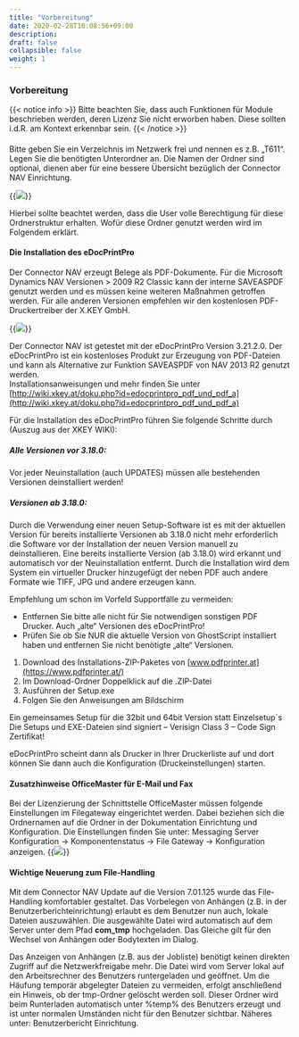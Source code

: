 ```yaml
---
title: "Vorbereitung"
date: 2020-02-28T10:08:56+09:00
description: 
draft: false
collapsible: false
weight: 1
---
```


### Vorbereitung

{{< notice info >}}
Bitte beachten Sie, dass auch Funktionen für Module beschrieben werden, deren Lizenz 
Sie nicht erworben haben. Diese sollten i.d.R. am Kontext erkennbar sein.
{{< /notice >}}
####
Bitte geben Sie ein Verzeichnis im Netzwerk frei und nennen es z.B. „T611“. Legen Sie die 
benötigten Unterordner an. Die Namen der Ordner sind optional, dienen aber für eine 
bessere Übersicht bezüglich der Connector NAV Einrichtung.

{{<img src="/images/connectornav/config_ordner.png">}}

Hierbei sollte beachtet werden, dass die User volle Berechtigung für diese 
Ordnerstruktur erhalten. Wofür diese Ordner genutzt werden wird im Folgendem erklärt.

#### Die Installation des eDocPrintPro

Der Connector NAV erzeugt Belege als PDF-Dokumente. Für die Microsoft Dynamics NAV 
Versionen > 2009 R2 Classic kann der interne SAVEASPDF genutzt werden und es müssen 
keine weiteren Maßnahmen getroffen werden. Für alle anderen Versionen empfehlen wir 
den kostenlosen PDF-Druckertreiber der X.KEY GmbH.

{{<img src="/images/connectornav/installation_edoc_printpro.png" caption="Abbildung: Druckereinstellungen eDocPrintPro, Reiter Über">}}

Der Connector NAV ist getestet mit der eDocPrintPro Version 3.21.2.0. Der eDocPrintPro ist 
ein kostenloses Produkt zur Erzeugung von PDF-Dateien und kann als Alternative zur 
Funktion SAVEASPDF von NAV 2013 R2 genutzt werden.  
Installationsanweisungen und mehr finden Sie unter 
[http://wiki.xkey.at/doku.php?id=edocprintpro_pdf_und_pdf_a](http://wiki.xkey.at/doku.php?id=edocprintpro_pdf_und_pdf_a)

Für die Installation des eDocPrintPro führen Sie folgende Schritte durch (Auszug aus der 
XKEY WIKI):

##### Alle Versionen vor 3.18.0:

Vor jeder Neuinstallation (auch UPDATES) müssen alle bestehenden Versionen 
deinstalliert werden!

##### Versionen ab 3.18.0:

Durch die Verwendung einer neuen Setup-Software ist es mit der aktuellen Version für 
bereits installierte Versionen ab 3.18.0 nicht mehr erforderlich die Software vor der 
Installation der neuen Version manuell zu deinstallieren. Eine bereits installierte Version 
(ab 3.18.0) wird erkannt und automatisch vor der Neuinstallation entfernt. 
Durch die Installation wird dem System ein virtueller Drucker hinzugefügt der neben PDF 
auch andere Formate wie TIFF, JPG und andere erzeugen kann.

Empfehlung um schon im Vorfeld Supportfälle zu vermeiden: 
- Entfernen Sie bitte alle nicht für Sie notwendigen sonstigen PDF Drucker. Auch „alte“ 
Versionen des eDocPrintPro! 
- Prüfen Sie ob Sie NUR die aktuelle Version von GhostScript installiert haben und 
entfernen Sie nicht benötigte „alte“ Versionen.

1. Download des Installations-ZIP-Paketes von [www.pdfprinter.at](https://www.pdfprinter.at/)
2. Im Download-Ordner Doppelklick auf die .ZIP-Datei
3. Ausführen der Setup.exe
4. Folgen Sie den Anweisungen am Bildschirm

Ein gemeinsames Setup für die 32bit und 64bit Version statt Einzelsetup´s 
Die Setups und EXE-Dateien sind signiert – Verisign Class 3 – Code Sign Zertifikat!

eDocPrintPro scheint dann als Drucker in Ihrer Druckerliste auf und dort können Sie dann 
auch die Konfiguration (Druckeinstellungen) starten.

#### Zusatzhinweise OfficeMaster für E-Mail und Fax

Bei der Lizenzierung der Schnittstelle OfficeMaster müssen folgende Einstellungen im 
Filegateway eingerichtet werden. Dabei beziehen sich die Ordnernamen auf die Ordner in 
der Dokumentation Einrichtung und Konfiguration. Die Einstellungen finden Sie unter: 
Messaging Server Konfiguration -> Komponentenstatus -> File Gateway -> Konfiguration 
anzeigen.
{{<img src="/images/connectornav/installation_officemaster.png" caption="OfficeMaster Filegateway, Einstellungen Allgemein">}}

#### Wichtige Neuerung zum File-Handling

Mit dem Connector NAV Update auf die Version 7.01.125 wurde das File-Handling 
komfortabler gestaltet. Das Vorbelegen von Anhängen (z.B. in der 
Benutzerberichteinrichtung) erlaubt es dem Benutzer nun auch, lokale Dateien 
auszuwählen. Die ausgewählte Datei wird automatisch auf dem Server unter dem Pfad 
**com_tmp** hochgeladen. Das Gleiche gilt für den Wechsel von Anhängen oder Bodytexten 
im Dialog.

Das Anzeigen von Anhängen (z.B. aus der Jobliste) benötigt keinen direkten Zugriff auf die 
Netzwerkfreigabe mehr. Die Datei wird vom Server lokal auf den Arbeitsrechner des 
Benutzers runtergeladen und geöffnet. Um die Häufung temporär abgelegter Dateien zu 
vermeiden, erfolgt anschließend ein Hinweis, ob der tmp-Ordner gelöscht werden soll. 
Dieser Ordner wird beim Runterladen automatisch unter %temp% des Benutzers erzeugt 
und ist unter normalen Umständen nicht für den Benutzer sichtbar. Näheres unter: 
Benutzerbericht Einrichtung.






